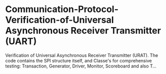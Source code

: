 # Communication-Protocol-Verification-of-Universal Asynchronous Receiver Transmitter (UART)
Verification of Universal Asynchronous Receiver Transmitter (URAT). The code contains the SPI structure itself, and Classe's for comprehensive testing: Transaction, Generator, Driver, Monitor, Scoreboard and also T…
